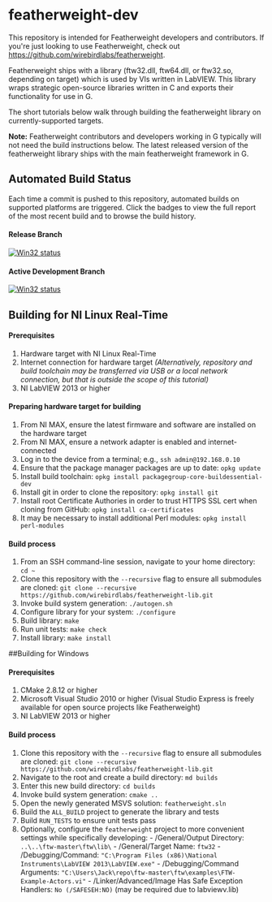 # featherweight-dev


This repository is intended for Featherweight developers and contributors. If you're just looking to use Featherweight, check out https://github.com/wirebirdlabs/featherweight.

Featherweight ships with a library (ftw32.dll, ftw64.dll, or ftw32.so, depending on target) which is used by VIs written in LabVIEW. This library wraps strategic open-source libraries written in C and exports their functionality for use in G.

The short tutorials below walk through building the featherweight library on currently-supported targets.

**Note:** Featherweight contributors and developers working in G typically will not need the build instructions below. The latest released version of the featherweight library ships with the main featherweight framework in G.

## Automated Build Status

Each time a commit is pushed to this repository, automated builds on supported platforms are triggered. Click the badges to view the full report of the most recent build and to browse the build history.

#### Release Branch
[![Win32 status](https://ci.appveyor.com/api/projects/status/kkmx5uptnx147ugu?svg=true)](https://ci.appveyor.com/project/wirebirdlabs/featherweight-lib)

#### Active Development Branch
[![Win32 status](https://ci.appveyor.com/api/projects/status/kkmx5uptnx147ugu?svg=true)](https://ci.appveyor.com/project/wirebirdlabs/featherweight-lib)

## Building for NI Linux Real-Time

#### Prerequisites
  1. Hardware target with NI Linux Real-Time
  1. Internet connection for hardware target *(Alternatively, repository and build toolchain may be transferred via USB or a local network connection, but that is outside the scope of this tutorial)*
  1. NI LabVIEW 2013 or higher

#### Preparing hardware target for building
  1. From NI MAX, ensure the latest firmware and software are installed on the hardware target
  1. From NI MAX, ensure a network adapter is enabled and internet-connected
  1. Log in to the device from a terminal; e.g., `ssh admin@192.168.0.10`
  1. Ensure that the package manager packages are up to date: `opkg update`
  1. Install build toolchain: `opkg install packagegroup-core-buildessential-dev`
  1. Install git in order to clone the repository: `opkg install git`
  1. Install root Certificate Authories in order to trust HTTPS SSL cert when cloning from GitHub: `opkg install ca-certificates`
  1. It may be necessary to install additional Perl modules: `opkg install perl-modules`

#### Build process
  1. From an SSH command-line session, navigate to your home directory: `cd ~`
  1. Clone this repository with the `--recursive` flag to ensure all submodules are cloned: `git clone --recursive https://github.com/wirebirdlabs/featherweight-lib.git`
  1. Invoke build system generation: `./autogen.sh`
  1. Configure library for your system: `./configure`
  1. Build library: `make`
  1. Run unit tests: `make check`
  1. Install library: `make install`


##Building for Windows

#### Prerequisites
  1. CMake 2.8.12 or higher
  1. Microsoft Visual Studio 2010 or higher (Visual Studio Express is freely available for open source projects like Featherweight)
  1. NI LabVIEW 2013 or higher
  
#### Build process
  1. Clone this repository with the `--recursive` flag to ensure all submodules are cloned: `git clone --recursive https://github.com/wirebirdlabs/featherweight-lib.git`
  1. Navigate to the root and create a build directory: `md builds`
  1. Enter this new build directory: `cd builds`
  1. Invoke build system generation: `cmake ..`
  1. Open the newly generated MSVS solution: `featherweight.sln`
  1. Build the `ALL_BUILD` project to generate the library and tests
  1. Build `RUN_TESTS` to ensure unit tests pass
  1. Optionally, configure the `featherweight` project to more convenient settings while specifically developing:
    - /General/Output Directory: `..\..\ftw-master\ftw\lib\`
    - /General/Target Name: `ftw32`
    - /Debugging/Command: `"C:\Program Files (x86)\National Instruments\LabVIEW 2013\LabVIEW.exe"`
    - /Debugging/Command Arguments: `"C:\Users\Jack\repo\ftw-master\ftw\examples\FTW-Example-Actors.vi"`
    - /Linker/Advanced/Image Has Safe Exception Handlers: `No (/SAFESEH:NO)` (may be required due to labviewv.lib)
